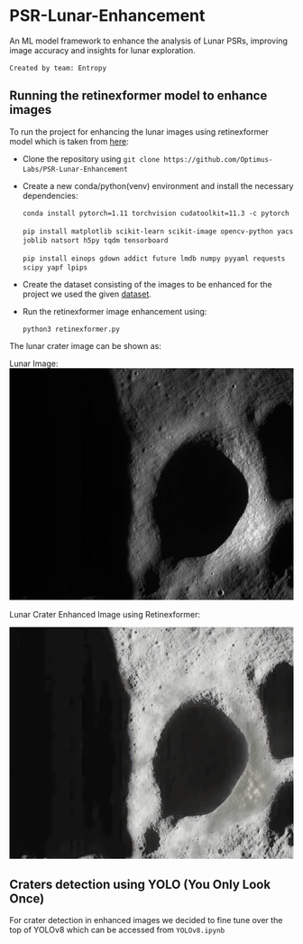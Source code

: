 # PSR-Lunar-Enhancement

 An ML model framework to enhance the analysis of Lunar PSRs, improving image accuracy and insights for lunar exploration.

``````
Created by team: Entropy
``````

 ## Running the retinexformer model to enhance images

To run the project for enhancing the lunar images using retinexformer model which is taken from [here](https://github.com/caiyuanhao1998/retinexformer):

- Clone the repository using `git clone https://github.com/Optimus-Labs/PSR-Lunar-Enhancement`

- Create a new conda/python(venv) environment and install the necessary dependencies:

  ``````shell
  conda install pytorch=1.11 torchvision cudatoolkit=11.3 -c pytorch
  
  pip install matplotlib scikit-learn scikit-image opencv-python yacs joblib natsort h5py tqdm tensorboard
  
  pip install einops gdown addict future lmdb numpy pyyaml requests scipy yapf lpips
  ``````

- Create the dataset consisting of the images to be enhanced for the project we used the given [dataset](https://universe.roboflow.com/titaniumsv5/chandrayaan-2-ohrc-lunar-crater-dataset/dataset/4).

- Run the retinexformer image enhancement using:

  ``````shell
  python3 retinexformer.py
  ``````

The lunar crater image can be shown as:

Lunar Image: ![55_jpg.rf.1ec003195178ff3116f1f0666c9eca72](./public/normal.jpg)

Lunar Crater Enhanced Image using Retinexformer:

![55_jpg.rf.1ec003195178ff3116f1f0666c9eca72](./public/enhanced.png)

## Craters detection using YOLO (You Only Look Once)

For crater detection in enhanced images we decided to fine tune over the top of YOLOv8 which can be accessed from `YOLOv8.ipynb`